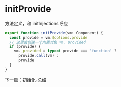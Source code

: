 <!-- vue_learn--initProvide -->
# initProvide
方法定义，和 initInjections 呼应
````js
export function initProvide(vm: Component) {
  const provide = vm.$options.provide
  // 这里会创建一个内置对象 vm._provided
  if (provide) {
    vm._provided = typeof provide === 'function' ?
      provide.call(vm) :
      provide
  }
}
````

下一篇：[初始化-总结](./vue_learn_init_end.md)